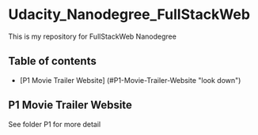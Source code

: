 # Udacity_Nanodegree_FullStackWeb
This is my repository for FullStackWeb Nanodegree

## Table of contents
* [P1 Movie Trailer Website] (#P1-Movie-Trailer-Website "look down")

## P1 Movie Trailer Website
See folder P1 for more detail